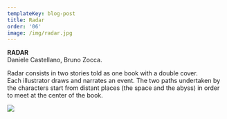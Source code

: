 ```yaml
---
templateKey: blog-post
title: Radar
order: '06'
image: /img/radar.jpg
---
```

**RADAR**\
Daniele Castellano, Bruno Zocca.

Radar consists in two stories told as one book with a double cover. \
Each illustrator draws and narrates an event. The two paths undertaken by the characters start from distant places (the space and the abyss) in order to meet at the center of the book.

![](/img/pg8-9.jpg)
